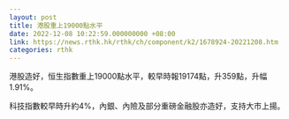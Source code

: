 ```yaml
---
layout: post
title: 港股重上19000點水平
date: 2022-12-08 10:22:59.000000000 +08:00
link: https://news.rthk.hk/rthk/ch/component/k2/1678924-20221208.htm
categories: rthk
---
```


港股造好，恒生指數重上19000點水平，較早時報19174點，升359點，升幅1.91%。

科技指數較早時升約4%，內銀、內險及部分重磅金融股亦造好，支持大市上揚。
